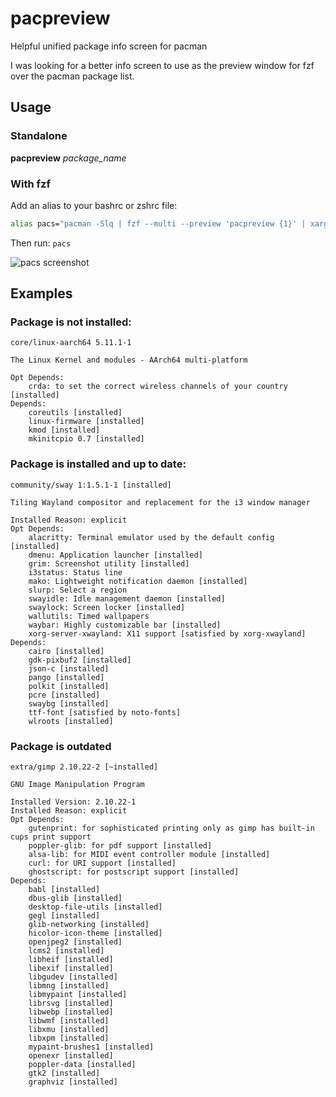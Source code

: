 # pacpreview
Helpful unified package info screen for pacman

I was looking for a better info screen to use as the preview window for fzf over the pacman package list.

## Usage
### Standalone
**pacpreview** *package_name*

### With fzf
Add an alias to your bashrc or zshrc file:
```bash
alias pacs="pacman -Slq | fzf --multi --preview 'pacpreview {1}' | xargs -ro sudo pacman -S"
```

Then run:
`pacs`

![pacs screenshot](https://imgur.com/U0tDCsp.png)

## Examples
### Package is not installed:
```
core/linux-aarch64 5.11.1-1

The Linux Kernel and modules - AArch64 multi-platform

Opt Depends:
    crda: to set the correct wireless channels of your country [installed]
Depends:
    coreutils [installed]
    linux-firmware [installed]
    kmod [installed]
    mkinitcpio 0.7 [installed]
```

### Package is installed and up to date:
```
community/sway 1:1.5.1-1 [installed]

Tiling Wayland compositor and replacement for the i3 window manager

Installed Reason: explicit
Opt Depends:
    alacritty: Terminal emulator used by the default config [installed]
    dmenu: Application launcher [installed]
    grim: Screenshot utility [installed]
    i3status: Status line
    mako: Lightweight notification daemon [installed]
    slurp: Select a region
    swayidle: Idle management daemon [installed]
    swaylock: Screen locker [installed]
    wallutils: Timed wallpapers
    waybar: Highly customizable bar [installed]
    xorg-server-xwayland: X11 support [satisfied by xorg-xwayland]
Depends:
    cairo [installed]
    gdk-pixbuf2 [installed]
    json-c [installed]
    pango [installed]
    polkit [installed]
    pcre [installed]
    swaybg [installed]
    ttf-font [satisfied by noto-fonts]
    wlroots [installed]
```

### Package is outdated
```
extra/gimp 2.10.22-2 [~installed]

GNU Image Manipulation Program

Installed Version: 2.10.22-1
Installed Reason: explicit
Opt Depends:
    gutenprint: for sophisticated printing only as gimp has built-in cups print support
    poppler-glib: for pdf support [installed]
    alsa-lib: for MIDI event controller module [installed]
    curl: for URI support [installed]
    ghostscript: for postscript support [installed]
Depends:
    babl [installed]
    dbus-glib [installed]
    desktop-file-utils [installed]
    gegl [installed]
    glib-networking [installed]
    hicolor-icon-theme [installed]
    openjpeg2 [installed]
    lcms2 [installed]
    libheif [installed]
    libexif [installed]
    libgudev [installed]
    libmng [installed]
    libmypaint [installed]
    librsvg [installed]
    libwebp [installed]
    libwmf [installed]
    libxmu [installed]
    libxpm [installed]
    mypaint-brushes1 [installed]
    openexr [installed]
    poppler-data [installed]
    gtk2 [installed]
    graphviz [installed]
```
